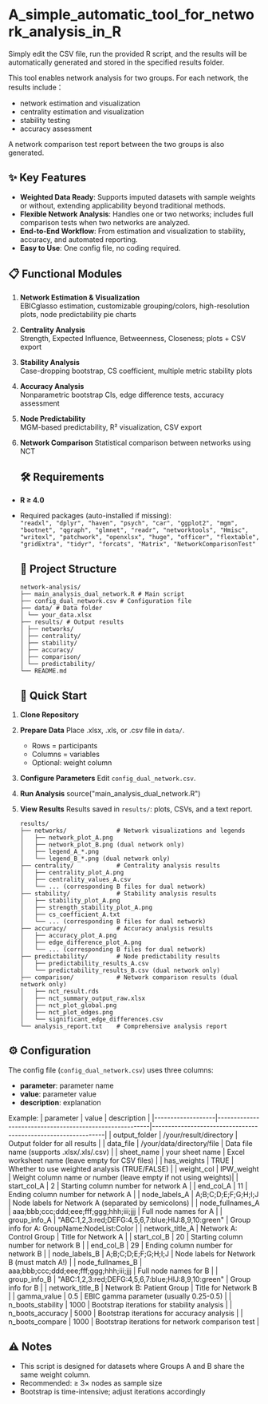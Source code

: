 # A_simple_automatic_tool_for_network_analysis_in_R
Simply edit the CSV file, run the provided R script, and the results will be automatically generated and stored in the specified results folder.

This tool enables network analysis for two groups. For each network, the results include：
- network estimation and visualization
- centrality estimation and visualization
- stability testing
- accuracy assessment

A network comparison test report between the two groups is also generated.

## ✨ Key Features

- **Weighted Data Ready**: Supports imputed datasets with sample weights or without, extending applicability beyond traditional methods.
- **Flexible Network Analysis**: Handles one or two networks; includes full comparison tests when two networks are analyzed.
- **End-to-End Workflow**: From estimation and visualization to stability, accuracy, and automated reporting.
- **Easy to Use**: One config file, no coding required.

## 📋 Functional Modules
1. **Network Estimation & Visualization**  
   EBICglasso estimation, customizable grouping/colors, high-resolution plots, node predictability pie charts  
2. **Centrality Analysis**  
   Strength, Expected Influence, Betweenness, Closeness; plots + CSV export  
3. **Stability Analysis**  
   Case-dropping bootstrap, CS coefficient, multiple metric stability plots  
4. **Accuracy Analysis**  
   Nonparametric bootstrap CIs, edge difference tests, accuracy assessment  
5. **Node Predictability**  
   MGM-based predictability, R² visualization, CSV export
6. **Network Comparison**
   Statistical comparison between networks using NCT

   ## 🛠️ Requirements
- **R ≥ 4.0**
- Required packages (auto-installed if missing):  
  `"readxl", "dplyr", "haven", "psych", "car",
  "ggplot2", "mgm", "bootnet", "qgraph",
  "glmnet", "readr", "networktools", "Hmisc",
  "writexl", "patchwork", "openxlsx", "huge",
  "officer", "flextable", "gridExtra", "tidyr",
  "forcats", "Matrix", "NetworkComparisonTest"`

  ## 📁 Project Structure
  ```
  network-analysis/
  ├── main_analysis_dual_network.R # Main script
  ├── config_dual_network.csv # Configuration file
  ├── data/ # Data folder
  │ └── your_data.xlsx
  ├── results/ # Output results
  │ ├── networks/
  │ ├── centrality/
  │ ├── stability/
  │ ├── accuracy/
  │ ├── comparison/
  │ └── predictability/
  └── README.md
  ```

  ## 🚀 Quick Start
1. **Clone Repository**

2. **Prepare Data**
   Place .xlsx, .xls, or .csv file in `data/`.

   * Rows = participants
   * Columns = variables
   * Optional: weight column

3. **Configure Parameters**
   Edit `config_dual_network.csv`.

4. **Run Analysis**
   source("main\_analysis\_dual\_network.R")

5. **View Results**
   Results saved in `results/`: plots, CSVs, and a text report.
   ```
   results/
   ├── networks/              # Network visualizations and legends
   │   ├── network_plot_A.png
   │   ├── network_plot_B.png (dual network only)
   │   ├── legend_A_*.png
   │   └── legend_B_*.png (dual network only)
   ├── centrality/            # Centrality analysis results
   │   ├── centrality_plot_A.png
   │   ├── centrality_values_A.csv
   │   └── ... (corresponding B files for dual network)
   ├── stability/             # Stability analysis results
   │   ├── stability_plot_A.png
   │   ├── strength_stability_plot_A.png
   │   ├── cs_coefficient_A.txt
   │   └── ... (corresponding B files for dual network)
   ├── accuracy/              # Accuracy analysis results
   │   ├── accuracy_plot_A.png
   │   ├── edge_difference_plot_A.png
   │   └── ... (corresponding B files for dual network)
   ├── predictability/        # Node predictability results
   │   ├── predictability_results_A.csv
   │   └── predictability_results_B.csv (dual network only)
   ├── comparison/            # Network comparison results (dual network only)
   │   ├── nct_result.rds
   │   ├── nct_summary_output_raw.xlsx
   │   ├── nct_plot_global.png
   │   ├── nct_plot_edges.png
   │   └── significant_edge_differences.csv
   └── analysis_report.txt    # Comprehensive analysis report
   ```

## ⚙️ Configuration

The config file (`config_dual_network.csv`) uses three columns:

* **parameter**: parameter name
* **value**: parameter value
* **description**: explanation

Example:
| parameter         | value                                                   | description                                                   |
|-------------------|---------------------------------------------------------|---------------------------------------------------------------|
| output_folder     | /your/result/directory                                  | Output folder for all results                                 |
| data_file         | /your/data/directory/file                               | Data file name (supports .xlsx/.xls/.csv)                     |
| sheet_name        | your sheet name                                         | Excel worksheet name (leave empty for CSV files)              |
| has_weights       | TRUE                                                    | Whether to use weighted analysis (TRUE/FALSE)                 |
| weight_col        | IPW_weight                                              | Weight column name or number (leave empty if not using weights)|
| start_col_A       | 2                                                       | Starting column number for network A                          |
| end_col_A         | 11                                                      | Ending column number for network A                            |
| node_labels_A     | A;B;C;D;E;F;G;H;I;J                                     | Node labels for Network A (separated by semicolons)           |
| node_fullnames_A  | aaa;bbb;ccc;ddd;eee;fff;ggg;hhh;iii;jjj                 | Full node names for A                                         |
| group_info_A      | "ABC:1,2,3:red;DEFG:4,5,6,7:blue;HIJ:8,9,10:green"      | Group info for A: GroupName:NodeList:Color                    |
| network_title_A   | Network A: Control Group                                | Title for Network A                                           |
| start_col_B       | 20                                                      | Starting column number for network B                          |
| end_col_B         | 29                                                      | Ending column number for network B                            |
| node_labels_B     | A;B;C;D;E;F;G;H;I;J                                     | Node labels for Network B (must match A!)                     |
| node_fullnames_B  | aaa;bbb;ccc;ddd;eee;fff;ggg;hhh;iii;jjj                 | Full node names for B                                         |
| group_info_B      | "ABC:1,2,3:red;DEFG:4,5,6,7:blue;HIJ:8,9,10:green"      | Group info for B                                              |
| network_title_B   | Network B: Patient Group                                | Title for Network B                                           |
| gamma_value       | 0.5                                                     | EBIC gamma parameter (usually 0.25-0.5)                       |
| n_boots_stability | 1000                                                    | Bootstrap iterations for stability analysis                   |
| n_boots_accuracy  | 5000                                                    | Bootstrap iterations for accuracy analysis                    |
| n_boots_compare   | 1000                                                    | Bootstrap iterations for network comparison test              |


## ⚠️ Notes

* This script is designed for datasets where Groups A and B share the same weight column.
* Recommended: ≥ 3× nodes as sample size
* Bootstrap is time-intensive; adjust iterations accordingly

